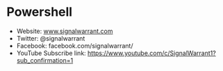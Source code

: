 # Powershell

- Website: www.signalwarrant.com
- Twitter: @signalwarrant
- Facebook: facebook.com/signalwarrant/
- YouTube Subscribe link: https://www.youtube.com/c/SignalWarrant1?sub_confirmation=1
